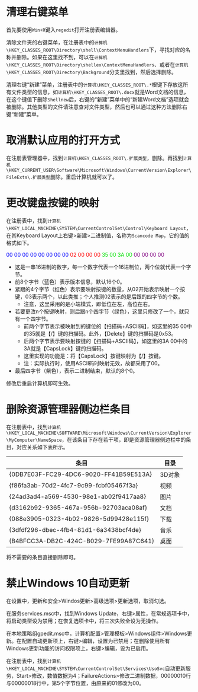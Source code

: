 # 清理右键菜单

首先要使用`Win+R`键入`regedit`打开注册表编辑器。

清除文件夹的右键菜单，在注册表中的`计算机\HKEY_CLASSES_ROOT\Directory\shell\ContextMenuHandlers`下，寻找对应的名称并删除。如果在这里找不到，可以在`计算机\HKEY_CLASSES_ROOT\Directory\shellex\ContextMenuHandlers`、或者在`计算机\HKEY_CLASSES_ROOT\Directory\Background`分支里找到，然后选择删除。

清理右键“新建”菜单，注册表中的`计算机\HKEY_CLASSES_ROOT\.*`根键下存放这所有文件类型的信息，如`计算机\HKEY_CLASSES_ROOT\.docx`就是Word文档的信息，在这个键值下删除`Shellnew`后，右键的“新建”菜单中的“新建Word文档”选项就会被删除。其他类型的文件请注意查对文件类型，然后也可以通过这种方法删除右键“新建”菜单。

# 取消默认应用的打开方式

在注册表管理器中，找到`计算机\HKEY_CLASSES_ROOT\.扩展类型`，删除。再找到`计算机\HKEY_CURRENT_USER\Software\Microsoft\Windows\CurrentVersion\Explorer\FileExts\.扩展类型`删除。重启计算机就可以了。

# 更改键盘按键的映射

在注册表中，找到`计算机\HKEY_LOCAL_MACHINE\SYSTEM\CurrentControlSet\Control\Keyboard Layout`，在其Keyboard Layout上右键>新建>二进制值，名称为`Scancode Map`，它的值的格式如下。

<font color="blue">00 00 00 00 00 00 00 00</font> <font color="red">02 00 00 00</font> <font color="gren">35 00 3A 00</font> <font color="purple">00 00 00 00</font>

- 这是一串16进制的数字，每一个数字代表一个16进制位，两个位就代表一个字节。
- 前8个字节（蓝色）表示版本信息，默认16个0。
- 紧跟的4个字节（红色）表示要映射按键的数量，从02开始表示映射一个按键，03表示两个，以此类推；个人推测02表示的是后跟的四字节的个数。
  - 注意，这里采用的是小端模式，即低位在左，高位在右。
- 若要更改n个按键映射，则后跟n个四字节（绿色），这里只修改了一个，就只有一个四字节。
  - 前两个字节表示被映射到的键位的【扫描码+ASCII码】，如这里的35 00中的35就是【/】键的扫描码。此外，【Delete】键的扫描码是0x53。
  - 后两个字节表示要映射按键的【扫描码+ASCII码】，如这里的3A 00中的3A就是【CapsLock】键的扫描码。
  - 这里实现的功能是：将【CapsLock】按键映射为【/】按键。
  - 注：实际执行时，使用ASCII码时映射无效，故都采用了00。
- 最后四字节（紫色），表示二进制结束，默认的8个0。

修改后重启计算机即可生效。

# 删除资源管理器侧边栏条目

在注册表中，找到`计算机\HKEY_LOCAL_MACHINE\SOFTWARE\Microsoft\Windows\CurrentVersion\Explorer\MyComputer\NameSpace`，在该条目下存在若干项，即是资源管理器侧边栏中的条目，对应关系如下表所示。

| 条目                                   | 目录   |
| -------------------------------------- | ------ |
| {0DB7E03F-FC29-4DC6-9020-FF41B59E513A} | 3D对象 |
| {f86fa3ab-70d2-4fc7-9c99-fcbf05467f3a} | 视频   |
| {24ad3ad4-a569-4530-98e1-ab02f9417aa8} | 图片   |
| {d3162b92-9365-467a-956b-92703aca08af} | 文档   |
| {088e3905-0323-4b02-9826-5d99428e115f} | 下载   |
| {3dfdf296-dbec-4fb4-81d1-6a3438bcf4de} | 音乐   |
| {B4BFCC3A-DB2C-424C-B029-7FE99A87C641} | 桌面   |

将不需要的条目直接删除即可。

# 禁止Windows 10自动更新

在设置中，更新和安全>Windos更新>高级选项>更新选项，取消勾选。

在服务services.msc中，找到Windows Update，右键>属性，在常规选项卡中，将启动类型设为禁用；在恢复选项卡中，将三次失败全设为无操作。

在本地策略组gpedit.msc中，计算机配置>管理模板>Windows组件>Windows更新。在配置自动更新项上，右键>编辑，设置为已禁用；在删除使用所有Windows更新功能的访问权限项上，右键>编辑，设为已启用。

在注册表中，找到`计算机\HKEY_LOCAL_MACHINE\SYSTEM\CurrentControlSet\Services\UsoSvc`自动更新服务，Start>修改，数值数据为4；FailureActions>修改二进制数据，00000010行与00000018行中，第5个字节位置，由原来的01修改为00。

